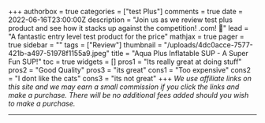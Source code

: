 +++
authorbox = true
categories = ["test Plus"]
comments = true
date = 2022-06-16T23:00:00Z
description = "Join us as we review test plus product and see how it stacks up against the competition! .com! 🛶"
lead = "A fantastic entry level test product for the price"
mathjax = true
pager = true
sidebar = ""
tags = ["Review"]
thumbnail = "/uploads/4dc0acce-7577-421b-a497-51978f1155a9.jpeg"
title = "Aqua Plus Inflatable SUP - A Super Fun SUP!"
toc = true
widgets = []
pros1 = "Its really great at doing stuff"
pros2 = "Good Quality"
pros3 = "its great"
cons1 = "Too expensive"
cons2 = "I dont like the cats"
cons3 = "its not great"
+++
_We use affiliate links on this site and we may earn a small commission if you click the links and make a purchase. There will be no additional fees added should you wish to make a purchase._

***

